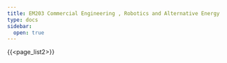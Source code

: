 ```yaml
---
title: EM203 Commercial Engineering , Robotics and Alternative Energy
type: docs
sidebar:
  open: true
---
```


{{<page_list2>}}





